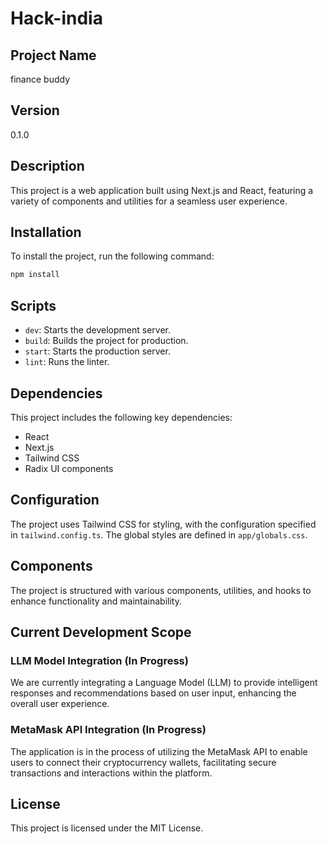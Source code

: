 # Hack-india

## Project Name
finance buddy

## Version
0.1.0

## Description
This project is a web application built using Next.js and React, featuring a variety of components and utilities for a seamless user experience.

## Installation
To install the project, run the following command:
```bash
npm install
```

## Scripts
- `dev`: Starts the development server.
- `build`: Builds the project for production.
- `start`: Starts the production server.
- `lint`: Runs the linter.

## Dependencies
This project includes the following key dependencies:
- React
- Next.js
- Tailwind CSS
- Radix UI components

## Configuration
The project uses Tailwind CSS for styling, with the configuration specified in `tailwind.config.ts`. The global styles are defined in `app/globals.css`.

## Components
The project is structured with various components, utilities, and hooks to enhance functionality and maintainability.

## Current Development Scope
### LLM Model Integration (In Progress)
We are currently integrating a Language Model (LLM) to provide intelligent responses and recommendations based on user input, enhancing the overall user experience.

### MetaMask API Integration (In Progress)
The application is in the process of utilizing the MetaMask API to enable users to connect their cryptocurrency wallets, facilitating secure transactions and interactions within the platform.

## License
This project is licensed under the MIT License.


